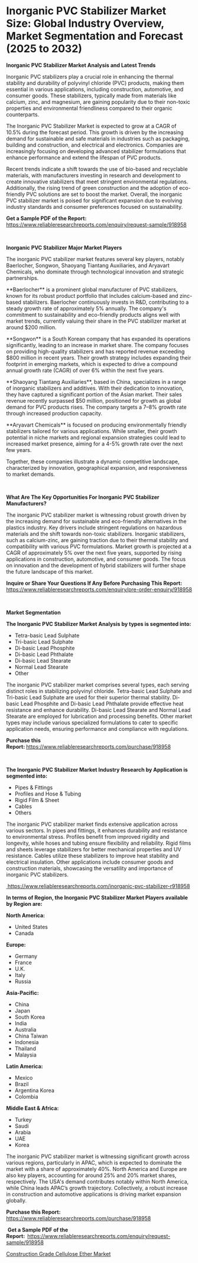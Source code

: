 <p><h1>Inorganic PVC Stabilizer Market Size: Global Industry Overview, Market Segmentation and Forecast (2025 to 2032)</h1></p><p><strong>Inorganic PVC Stabilizer Market Analysis and Latest Trends</strong></p>
<p><p>Inorganic PVC stabilizers play a crucial role in enhancing the thermal stability and durability of polyvinyl chloride (PVC) products, making them essential in various applications, including construction, automotive, and consumer goods. These stabilizers, typically made from materials like calcium, zinc, and magnesium, are gaining popularity due to their non-toxic properties and environmental friendliness compared to their organic counterparts.</p><p>The Inorganic PVC Stabilizer Market is expected to grow at a CAGR of 10.5% during the forecast period. This growth is driven by the increasing demand for sustainable and safe materials in industries such as packaging, building and construction, and electrical and electronics. Companies are increasingly focusing on developing advanced stabilizer formulations that enhance performance and extend the lifespan of PVC products.</p><p>Recent trends indicate a shift towards the use of bio-based and recyclable materials, with manufacturers investing in research and development to create innovative stabilizers that meet stringent environmental regulations. Additionally, the rising trend of green construction and the adoption of eco-friendly PVC solutions are set to boost the market. Overall, the inorganic PVC stabilizer market is poised for significant expansion due to evolving industry standards and consumer preferences focused on sustainability.</p></p>
<p><strong>Get a Sample PDF of the Report:&nbsp;</strong> <a href="https://www.reliableresearchreports.com/enquiry/request-sample/918958?utm_campaign=2002&utm_medium=2&utm_source=Github&utm_content=ia&utm_term=01022025&utm_id=inorganic-pvc-stabilizer">https://www.reliableresearchreports.com/enquiry/request-sample/918958</a></p>
<p>&nbsp;</p>
<p><strong>Inorganic PVC Stabilizer Major Market Players</strong></p>
<p><p>The inorganic PVC stabilizer market features several key players, notably Baerlocher, Songwon, Shaoyang Tiantang Auxiliaries, and Aryavart Chemicals, who dominate through technological innovation and strategic partnerships.</p><p>**Baerlocher** is a prominent global manufacturer of PVC stabilizers, known for its robust product portfolio that includes calcium-based and zinc-based stabilizers. Baerlocher continuously invests in R&D, contributing to a steady growth rate of approximately 5% annually. The company's commitment to sustainability and eco-friendly products aligns well with market trends, currently valuing their share in the PVC stabilizer market at around $200 million.</p><p>**Songwon** is a South Korean company that has expanded its operations significantly, leading to an increase in market share. The company focuses on providing high-quality stabilizers and has reported revenue exceeding $800 million in recent years. Their growth strategy includes expanding their footprint in emerging markets, which is expected to drive a compound annual growth rate (CAGR) of over 6% within the next five years.</p><p>**Shaoyang Tiantang Auxiliaries**, based in China, specializes in a range of inorganic stabilizers and additives. With their dedication to innovation, they have captured a significant portion of the Asian market. Their sales revenue recently surpassed $50 million, positioned for growth as global demand for PVC products rises. The company targets a 7–8% growth rate through increased production capacity.</p><p>**Aryavart Chemicals** is focused on producing environmentally friendly stabilizers tailored for various applications. While smaller, their growth potential in niche markets and regional expansion strategies could lead to increased market presence, aiming for a 4-5% growth rate over the next few years. </p><p>Together, these companies illustrate a dynamic competitive landscape, characterized by innovation, geographical expansion, and responsiveness to market demands.</p></p>
<p>&nbsp;</p>
<p><strong>What Are The Key Opportunities For Inorganic PVC Stabilizer Manufacturers?</strong></p>
<p><p>The inorganic PVC stabilizer market is witnessing robust growth driven by the increasing demand for sustainable and eco-friendly alternatives in the plastics industry. Key drivers include stringent regulations on hazardous materials and the shift towards non-toxic stabilizers. Inorganic stabilizers, such as calcium-zinc, are gaining traction due to their thermal stability and compatibility with various PVC formulations. Market growth is projected at a CAGR of approximately 5% over the next five years, supported by rising applications in construction, automotive, and consumer goods. The focus on innovation and the development of hybrid stabilizers will further shape the future landscape of this market.</p></p>
<p><strong>Inquire or Share Your Questions If Any Before Purchasing This Report:</strong> <a href="https://www.reliableresearchreports.com/enquiry/pre-order-enquiry/918958?utm_campaign=2002&utm_medium=2&utm_source=Github&utm_content=ia&utm_term=01022025&utm_id=inorganic-pvc-stabilizer">https://www.reliableresearchreports.com/enquiry/pre-order-enquiry/918958</a></p>
<p>&nbsp;</p>
<p><strong>Market Segmentation</strong></p>
<p><strong>The Inorganic PVC Stabilizer Market Analysis by types is segmented into:</strong></p>
<p><ul><li>Tetra-basic Lead Sulphate</li><li>Tri-basic Lead Sulphate</li><li>Di-basic Lead Phosphite</li><li>Di-basic Lead Phthalate</li><li>Di-basic Lead Stearate</li><li>Normal Lead Stearate</li><li>Other</li></ul></p>
<p><p>The inorganic PVC stabilizer market comprises several types, each serving distinct roles in stabilizing polyvinyl chloride. Tetra-basic Lead Sulphate and Tri-basic Lead Sulphate are used for their superior thermal stability. Di-basic Lead Phosphite and Di-basic Lead Phthalate provide effective heat resistance and enhance durability. Di-basic Lead Stearate and Normal Lead Stearate are employed for lubrication and processing benefits. Other market types may include various specialized formulations to cater to specific application needs, ensuring performance and compliance with regulations.</p></p>
<p><strong>Purchase this Report:&nbsp;</strong><a href="https://www.reliableresearchreports.com/purchase/918958?utm_campaign=2002&utm_medium=2&utm_source=Github&utm_content=ia&utm_term=01022025&utm_id=inorganic-pvc-stabilizer">https://www.reliableresearchreports.com/purchase/918958</a></p>
<p>&nbsp;</p>
<p><strong>The Inorganic PVC Stabilizer Market Industry Research by Application is segmented into:</strong></p>
<p><ul><li>Pipes & Fittings</li><li>Profiles and Hose & Tubing</li><li>Rigid Film & Sheet</li><li>Cables</li><li>Others</li></ul></p>
<p><p>The inorganic PVC stabilizer market finds extensive application across various sectors. In pipes and fittings, it enhances durability and resistance to environmental stress. Profiles benefit from improved rigidity and longevity, while hoses and tubing ensure flexibility and reliability. Rigid films and sheets leverage stabilizers for better mechanical properties and UV resistance. Cables utilize these stabilizers to improve heat stability and electrical insulation. Other applications include consumer goods and construction materials, showcasing the versatility and importance of inorganic PVC stabilizers.</p></p>
<p><a href="https://www.reliableresearchreports.com/inorganic-pvc-stabilizer-r918958?utm_campaign=2002&utm_medium=2&utm_source=Github&utm_content=ia&utm_term=01022025&utm_id=inorganic-pvc-stabilizer">&nbsp;https://www.reliableresearchreports.com/inorganic-pvc-stabilizer-r918958</a></p>
<p><strong>In terms of Region, the Inorganic PVC Stabilizer Market Players available by Region are:</strong></p>
<p>
    <p> <strong> North America: </strong>
        <ul>
            <li>United States</li>
            <li>Canada</li>
        </ul>
        </p> 
    <p> <strong> Europe: </strong>
        <ul>
            <li>Germany</li>
            <li>France</li>
            <li>U.K.</li>
            <li>Italy</li>
            <li>Russia</li>
        </ul>
        </p> 
    <p> <strong> Asia-Pacific: </strong>
        <ul>
            <li>China</li>
            <li>Japan</li>
            <li>South Korea</li>
            <li>India</li>
            <li>Australia</li>
            <li>China Taiwan</li>
            <li>Indonesia</li>
            <li>Thailand</li>
            <li>Malaysia</li>
        </ul>
        </p> 
    <p> <strong> Latin America: </strong>
        <ul>
            <li>Mexico</li>
            <li>Brazil</li>
            <li>Argentina Korea</li>
            <li>Colombia</li>
        </ul>
        </p> 
    <p> <strong> Middle East & Africa: </strong>
        <ul>
            <li>Turkey</li>
            <li>Saudi</li>
            <li>Arabia</li>
            <li>UAE</li>
            <li>Korea</li>
        </ul>
    </p>
    </p>
<p><p>The inorganic PVC stabilizer market is witnessing significant growth across various regions, particularly in APAC, which is expected to dominate the market with a share of approximately 40%. North America and Europe are also key players, accounting for around 25% and 20% market shares, respectively. The USA's demand contributes notably within North America, while China leads APAC’s growth trajectory. Collectively, a robust increase in construction and automotive applications is driving market expansion globally.</p></p>
<p><strong>Purchase this Report: </strong><a href="https://www.reliableresearchreports.com/purchase/918958?utm_campaign=2002&utm_medium=2&utm_source=Github&utm_content=ia&utm_term=01022025&utm_id=inorganic-pvc-stabilizer">https://www.reliableresearchreports.com/purchase/918958</a></p>
<p>&nbsp;<strong>Get a Sample PDF of the Report:&nbsp;&nbsp;</strong><a href="https://www.reliableresearchreports.com/enquiry/request-sample/918958?utm_campaign=2002&utm_medium=2&utm_source=Github&utm_content=ia&utm_term=01022025&utm_id=inorganic-pvc-stabilizer">https://www.reliableresearchreports.com/enquiry/request-sample/918958</a></p>
<p><strong></strong></p>
<p><p><a href="https://github.com/nathandecarvalho/Market-Research-Report-List-5/blob/main/construction-grade-cellulose-ether-market.md?utm_campaign=2002&utm_medium=2&utm_source=Github&utm_content=ia&utm_term=01022025&utm_id=inorganic-pvc-stabilizer">Construction Grade Cellulose Ether Market</a></p></p>